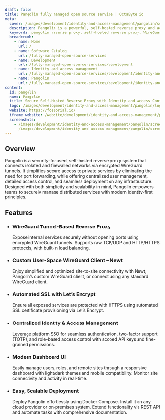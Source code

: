 ```yaml
---
draft: false
title: Pangolin fully managed open source service | OctaByte.io
meta:
  cover: /images/development/identity-and-access-management/pangolin/screenshot-1.png
  description: Pangolin is a powerful, self-hosted reverse proxy and access gateway that uses encrypted WireGuard tunnels to securely expose private resources without opening ports—perfect for distributed networks and zero-trust environments.
  keywords: pangolin reverse proxy, self-hosted reverse proxy, WireGuard tunnel proxy, secure access gateway, firewall punching, remote access without port forwarding, identity access control reverse proxy, docker reverse proxy, encrypted tunnel proxy, zero-trust network access
  breadcrumb:
    - name: Home
      url: /
    - name: Software Catalog
      url: /fully-managed-open-source-services
    - name: Development
      url: /fully-managed-open-source-services/development
    - name: Identity and access management
      url: /fully-managed-open-source-services/development/identity-and-access-management
    - name: Pangolin
      url: /fully-managed-open-source-services/development/identity-and-access-management/pangolin
content:
  id: pangolin
  name: Pangolin
  title: Secure Self-Hosted Reverse Proxy with Identity and Access Control
  logo: /images/development/identity-and-access-management/pangolin/logo.png
  website: https://fossorial.io/
  iframe_website: /website/development/identity-and-access-management/pangolin
  screenshots:
    - /images/development/identity-and-access-management/pangolin/screenshot-1.png
    - /images/development/identity-and-access-management/pangolin/screenshot-2.png
---
```


## Overview

Pangolin is a security-focused, self-hosted reverse proxy system that connects isolated and firewalled networks via encrypted WireGuard tunnels. It simplifies secure access to private services by eliminating the need for port forwarding, while offering centralized user management, detailed access control, and seamless deployment on any infrastructure. Designed with both simplicity and scalability in mind, Pangolin empowers teams to securely manage distributed services with modern identity-first principles.

## Features

- ### WireGuard Tunnel-Based Reverse Proxy

  Expose internal services securely without opening ports using encrypted WireGuard tunnels. Supports raw TCP/UDP and HTTP/HTTPS protocols, with built-in load balancing.

- ### Custom User-Space WireGuard Client – Newt

  Enjoy simplified and optimized site-to-site connectivity with Newt, Pangolin’s custom WireGuard client, or connect using any standard WireGuard client.

- ### Automated SSL with Let’s Encrypt

  Ensure all exposed services are protected with HTTPS using automated SSL certificate provisioning via Let’s Encrypt.

- ### Centralized Identity & Access Management

  Leverage platform SSO for seamless authentication, two-factor support (TOTP), and role-based access control with scoped API keys and fine-grained permissions.

- ### Modern Dashboard UI

  Easily manage users, roles, and remote sites through a responsive dashboard with light/dark themes and mobile compatibility. Monitor site connectivity and activity in real-time.

- ### Easy, Scalable Deployment

  Deploy Pangolin effortlessly using Docker Compose. Install it on any cloud provider or on-premises system. Extend functionality via REST API and automate tasks with comprehensive documentation.
